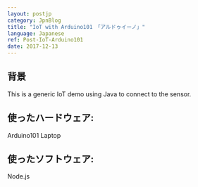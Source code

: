 ```yaml
---
layout: postjp
category: JpnBlog
title: "IoT with Arduino101　「アルドゥイーノ」"
language: Japanese
ref: Post-IoT-Arduino101
date: 2017-12-13
---
```


## 背景
This is a generic IoT demo using Java to connect to the sensor.

## 使ったハードウェア:
Arduino101
Laptop

## 使ったソフトウェア:
Node.js
